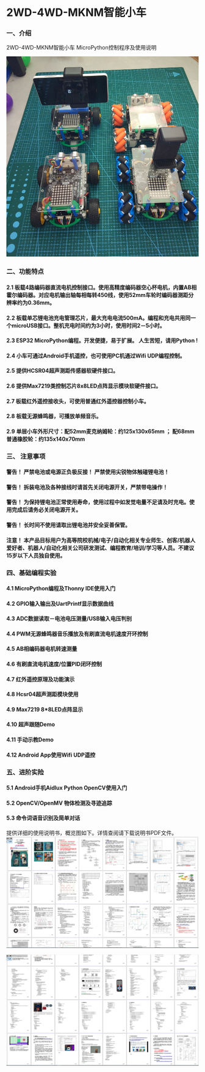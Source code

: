# 2WD-4WD-MKNM智能小车

### 一、介绍
2WD-4WD-MKNM智能小车
MicroPython控制程序及使用说明

![输入图片说明](HW_Files/Pictures/2WD_4WD_MKNM_Photo_01.jpg)

### 二、功能特点
#### 2.1  板载4路编码器直流电机控制接口。使用高精度编码器空心杯电机，内置AB相霍尔编码器。对应电机输出轴每相每转450线，使用52mm车轮时编码器测距分辨率约为0.36mm。

#### 2.2  板载单芯锂电池充电管理芯片，最大充电电流500mA。编程和充电共用同一个microUSB接口。整机充电时间约为3小时，使用时间2－5小时。
  
#### 2.3  ESP32 MicroPython编程。开发便捷，易于扩展。  人生苦短，请用Python ! 

#### 2.4  小车可通过Android手机遥控，也可使用PC机通过Wifi UDP编程控制。
#### 2.5  提供HCSR04超声测距传感器软硬件接口。
#### 2.6  提供Max7219类控制芯片8x8LED点阵显示模块软硬件接口。
#### 2.7  板载红外遥控接收头，可使用普通红外遥控器控制小车。
#### 2.8  板载无源蜂鸣器，可播放单频音乐。
#### 2.9  单层小车外形尺寸：配52mm麦克纳姆轮：约125x130x65mm  ； 配68mm普通橡胶轮：约135x140x70mm

### 三、 注意事项
#### 警告！  严禁电池或电源正负极反接！  严禁使用尖锐物体触碰锂电池！

#### 警告！  拆装电池及各种接线时请首先关闭电源开关，严禁带电操作！

#### 警告！  为保持锂电池正常使用寿命，使用过程中如发觉电量不足请及时充电。使用完成后请务必关闭电源开关。

#### 警告！  长时间不使用请取出锂电池并安全妥善保管。

#### 注意！  本产品目标用户为高等院校机械/电子/自动化相关专业师生、创客/机器人爱好者、机器人/自动化相关公司研发测试、编程教育/培训/学习等人员。不建议15岁以下人员独自使用。


### 四、基础编程实验
#### 4.1 MicroPython编程及Thonny IDE使用入门
#### 4.2 GPIO输入输出及UartPrintf显示数据曲线
#### 4.3 ADC数据读取－电池电压测量/USB输入电压判别
#### 4.4 PWM无源蜂鸣器音乐播放及有刷直流电机速度开环控制
#### 4.5  AB相编码器电机转速测量
#### 4.6  有刷直流电机速度/位置PID闭环控制
#### 4.7  红外遥控原理及功能演示
#### 4.8  Hcsr04超声测距模块使用
#### 4.9  Max7219  8*8LED点阵显示
#### 4.10  超声跟随Demo
#### 4.11  手动示教Demo
#### 4.12  Android App使用Wifi UDP遥控

### 五、进阶实险
#### 5.1  Android手机Aidlux Python OpenCV使用入门
#### 5.2  OpenCV/OpenMV 物体检测及寻迹追踪
#### 5.3  命令词语音识别及简单对话


提供详细的使用说明书，概览图如下。详情查阅请下载说明书PDF文件。
![输入图片说明](HW_Files/Pictures/%E4%BD%BF%E7%94%A8%E8%AF%B4%E6%98%8E%E4%B9%A6%E6%A6%82%E8%A7%88%E5%9B%BE.jpg)

![输入图片说明](HW_Files/Pictures/%E4%BD%BF%E7%94%A8%E8%AF%B4%E6%98%8E%E4%B9%A6%E6%A6%82%E8%A7%88%E5%9B%BE_2.jpg)
